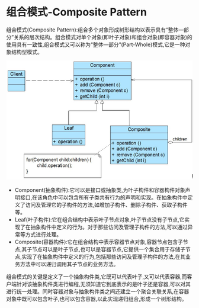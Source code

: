 # 组合模式-Composite Pattern

组合模式\(Composite Pattern\):组合多个对象形成树形结构以表示具有“整体—部分”关系的层次结构。组合模式对单个对象\(即叶子对象\)和组合对象\(即容器对象\)的使用具有一致性,组合模式又可以称为“整体—部分”\(Part-Whole\)模式,它是一种对象结构型模式。

![](../../.gitbook/assets/compositepattern.png)

* Component\(抽象构件\):它可以是接口或抽象类,为叶子构件和容器构件对象声明接口,在该角色中可以包含所有子类共有行为的声明和实现。在抽象构件中定义了访问及管理它的子构件的方法,如增加子构件、删除子构件、获取子构件等。
* Leaf\(叶子构件\):它在组合结构中表示叶子节点对象,叶子节点没有子节点,它实现了在抽象构件中定义的行为。对于那些访问及管理子构件的方法,可以通过异常等方式进行处理。
* Composite\(容器构件\):它在组合结构中表示容器节点对象,容器节点包含子节点,其子节点可以是叶子节点,也可以是容器节点,它提供一个集合用于存储子节点,实现了在抽象构件中定义的行为,包括那些访问及管理子构件的方法,在其业务方法中可以递归调用其子节点的业务方法。

组合模式的关键是定义了一个抽象构件类,它既可以代表叶子,又可以代表容器,而客户端针对该抽象构件类进行编程,无须知道它到底表示的是叶子还是容器,可以对其进行统一处理。同时容器对象与抽象构件类之间还建立一个聚合关联关系,在容器对象中既可以包含叶子,也可以包含容器,以此实现递归组合,形成一个树形结构。

